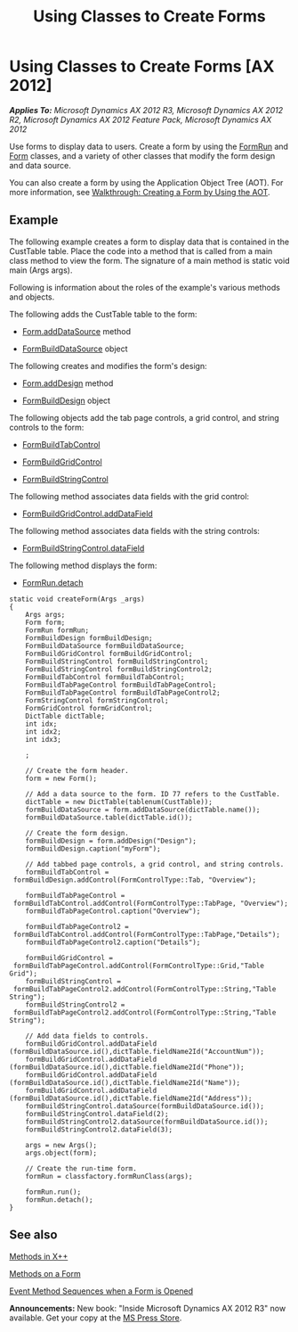 ﻿---
title: Using Classes to Create Forms
TOCTitle: Using Classes to Create Forms
ms:assetid: c98a159f-072c-4f2b-8f2e-3ac53bf941b3
ms:mtpsurl: https://msdn.microsoft.com/en-us/library/Aa867829(v=AX.60)
ms:contentKeyID: 35251241
ms.date: 05/18/2015
mtps_version: v=AX.60
---

# Using Classes to Create Forms [AX 2012]


_**Applies To:** Microsoft Dynamics AX 2012 R3, Microsoft Dynamics AX 2012 R2, Microsoft Dynamics AX 2012 Feature Pack, Microsoft Dynamics AX 2012_

Use forms to display data to users. Create a form by using the [FormRun](https://msdn.microsoft.com/en-us/library/gg920249\(v=ax.60\)) and [Form](https://msdn.microsoft.com/en-us/library/gg839596\(v=ax.60\)) classes, and a variety of other classes that modify the form design and data source.

You can also create a form by using the Application Object Tree (AOT). For more information, see [Walkthrough: Creating a Form by Using the AOT](walkthrough-creating-a-form-by-using-the-aot.md).

## Example

The following example creates a form to display data that is contained in the CustTable table. Place the code into a method that is called from a main class method to view the form. The signature of a main method is static void main (Args args).

Following is information about the roles of the example's various methods and objects.

The following adds the CustTable table to the form:

  - [Form.addDataSource](https://msdn.microsoft.com/en-us/library/gg839575\(v=ax.60\)) method

  - [FormBuildDataSource](https://msdn.microsoft.com/en-us/library/gg847530\(v=ax.60\)) object

The following creates and modifies the form's design:

  - [Form.addDesign](https://msdn.microsoft.com/en-us/library/gg839577\(v=ax.60\)) method

  - [FormBuildDesign](https://msdn.microsoft.com/en-us/library/gg848126\(v=ax.60\)) object

The following objects add the tab page controls, a grid control, and string controls to the form:

  - [FormBuildTabControl](https://msdn.microsoft.com/en-us/library/gg854100\(v=ax.60\))

  - [FormBuildGridControl](https://msdn.microsoft.com/en-us/library/gg867243\(v=ax.60\))

  - [FormBuildStringControl](https://msdn.microsoft.com/en-us/library/gg869773\(v=ax.60\))

The following method associates data fields with the grid control:

  - [FormBuildGridControl.addDataField](https://msdn.microsoft.com/en-us/library/gg866954\(v=ax.60\))

The following method associates data fields with the string controls:

  - [FormBuildStringControl.dataField](https://msdn.microsoft.com/en-us/library/gg869750\(v=ax.60\))

The following method displays the form:

  - [FormRun.detach](https://msdn.microsoft.com/en-us/library/gg906251\(v=ax.60\))

<!-- end list -->

    static void createForm(Args _args)
    {
        Args args;
        Form form;
        FormRun formRun;
        FormBuildDesign formBuildDesign;
        FormBuildDataSource formBuildDataSource;
        FormBuildGridControl formBuildGridControl;
        FormBuildStringControl formBuildStringControl;
        FormBuildStringControl formBuildStringControl2;
        FormBuildTabControl formBuildTabControl;
        FormBuildTabPageControl formBuildTabPageControl;
        FormBuildTabPageControl formBuildTabPageControl2;
        FormStringControl formStringControl;
        FormGridControl formGridControl;
        DictTable dictTable;
        int idx;
        int idx2;
        int idx3;
    
        ;
    
        // Create the form header.
        form = new Form();
    
        // Add a data source to the form. ID 77 refers to the CustTable.
        dictTable = new DictTable(tablenum(CustTable));
        formBuildDataSource = form.addDataSource(dictTable.name());
        formBuildDataSource.table(dictTable.id());
    
        // Create the form design.
        formBuildDesign = form.addDesign("Design");
        formBuildDesign.caption("myForm");
    
        // Add tabbed page controls, a grid control, and string controls.
        formBuildTabControl =
     formBuildDesign.addControl(FormControlType::Tab, "Overview");
        
        formBuildTabPageControl =
     formBuildTabControl.addControl(FormControlType::TabPage, "Overview");
        formBuildTabPageControl.caption("Overview");
        
        formBuildTabPageControl2 =
     formBuildTabControl.addControl(FormControlType::TabPage,"Details");
        formBuildTabPageControl2.caption("Details");
        
        formBuildGridControl =
     formBuildTabPageControl.addControl(FormControlType::Grid,"Table Grid");
        formBuildStringControl =
     formBuildTabPageControl2.addControl(FormControlType::String,"Table String");
        formBuildStringControl2 =
     formBuildTabPageControl2.addControl(FormControlType::String,"Table String");
    
        // Add data fields to controls.
        formBuildGridControl.addDataField
    (formBuildDataSource.id(),dictTable.fieldName2Id("AccountNum"));
        formBuildGridControl.addDataField
    (formBuildDataSource.id(),dictTable.fieldName2Id("Phone"));
        formBuildGridControl.addDataField
    (formBuildDataSource.id(),dictTable.fieldName2Id("Name"));
        formBuildGridControl.addDataField
    (formBuildDataSource.id(),dictTable.fieldName2Id("Address"));
        formBuildStringControl.dataSource(formBuildDataSource.id());
        formBuildStringControl.dataField(2);
        formBuildStringControl2.dataSource(formBuildDataSource.id());
        formBuildStringControl2.dataField(3);
    
        args = new Args();
        args.object(form);
    
        // Create the run-time form.
        formRun = classfactory.formRunClass(args);
    
        formRun.run();
        formRun.detach();
    }

## See also

[Methods in X++](methods-in-x.md)

[Methods on a Form](methods-on-a-form.md)

[Event Method Sequences when a Form is Opened](event-method-sequences-when-a-form-is-opened.md)

  
**Announcements:** New book: "Inside Microsoft Dynamics AX 2012 R3" now available. Get your copy at the [MS Press Store](https://www.microsoftpressstore.com/store/inside-microsoft-dynamics-ax-2012-r3-9780735685109).

